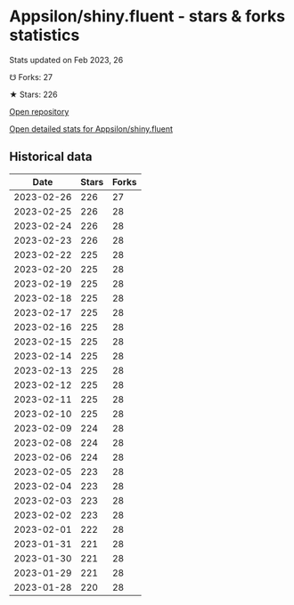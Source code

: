 # Appsilon/shiny.fluent - stars & forks statistics

Stats updated on Feb 2023, 26

☋ Forks: 27

★ Stars: 226

[Open repository](https://github.com/Appsilon/shiny.fluent)

[Open detailed stats for Appsilon/shiny.fluent](https://reviewgithub.com/rep/Appsilon/shiny.fluent)

## Historical data
| Date | Stars | Forks |
|------|-------|-------|
| 2023-02-26 | 226 | 27 | 
| 2023-02-25 | 226 | 28 | 
| 2023-02-24 | 226 | 28 | 
| 2023-02-23 | 226 | 28 | 
| 2023-02-22 | 225 | 28 | 
| 2023-02-20 | 225 | 28 | 
| 2023-02-19 | 225 | 28 | 
| 2023-02-18 | 225 | 28 | 
| 2023-02-17 | 225 | 28 | 
| 2023-02-16 | 225 | 28 | 
| 2023-02-15 | 225 | 28 | 
| 2023-02-14 | 225 | 28 | 
| 2023-02-13 | 225 | 28 | 
| 2023-02-12 | 225 | 28 | 
| 2023-02-11 | 225 | 28 | 
| 2023-02-10 | 225 | 28 | 
| 2023-02-09 | 224 | 28 | 
| 2023-02-08 | 224 | 28 | 
| 2023-02-06 | 224 | 28 | 
| 2023-02-05 | 223 | 28 | 
| 2023-02-04 | 223 | 28 | 
| 2023-02-03 | 223 | 28 | 
| 2023-02-02 | 223 | 28 | 
| 2023-02-01 | 222 | 28 | 
| 2023-01-31 | 221 | 28 | 
| 2023-01-30 | 221 | 28 | 
| 2023-01-29 | 221 | 28 | 
| 2023-01-28 | 220 | 28 | 

